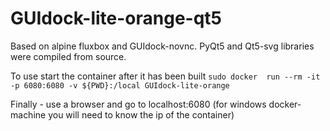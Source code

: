 # GUIdock-lite-orange-qt5

Based on alpine fluxbox and GUIdock-novnc. PyQt5 and Qt5-svg libraries were compiled from source. 

To use start the container after it has been built 
```sudo docker  run --rm -it -p 6080:6080 -v ${PWD}:/local GUIdock-lite-orange ```

Finally - use a browser and go to localhost:6080 (for windows docker-machine you will need to know the ip of the container)


 
